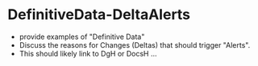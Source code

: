 # DefinitiveData-DeltaAlerts
* provide examples of "Definitive Data"
* Discuss the reasons for Changes (Deltas) that should trigger "Alerts".
* This should likely link to DgH or DocsH
...
